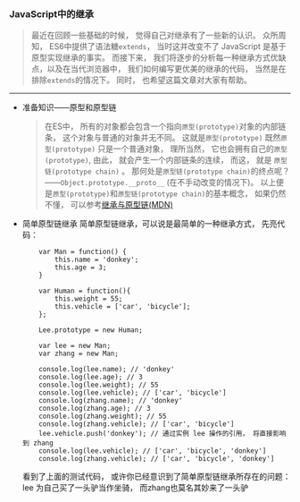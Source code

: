### JavaScript中的继承

> 最近在回顾一些基础的时候， 觉得自己对继承有了一些新的认识。 
> 众所周知， ES6中提供了语法糖`extends`， 当时这并改变不了 JavaScript 是基于原型实现继承的事实。
> 而接下来， 我们将逐步的分析每一种继承方式优缺点，以及在当代浏览器中， 我们如何编写更优美的继承的代码， 当然是在排除`extends`的情况下。
> 同时， 也希望这篇文章对大家有帮助。

------

  + 准备知识——原型和原型链
    > 在ES中， 所有的对象都会包含一个指向`原型(prototype)`对象的内部链条， 这个对象与普通的对象并无不同。 这就是`原型(prototype)`
    > 既然`原型(prototype)` 只是一个普通对象， 理所当然， 它也会拥有自己的`原型(prototype)`, 由此， 就会产生一个内部链条的连续， 
    > 而这， 就是 `原型链(prototype chain)` 。 那何处是`原型链(prototype chain)`的终点呢？——`Object.prototype.__proto__` (在不手动改变的情况下)。
    > 以上便是`原型(prototype)`和`原型链(prototype chain)`的基本概念， 如果仍然不懂， 可以参考[继承与原型链(MDN)](https://developer.mozilla.org/zh-CN/docs/Web/JavaScript/Inheritance_and_the_prototype_chain)
    
  + 简单原型链继承
    简单原型链继承，可以说是最简单的一种继承方式， 先亮代码：
    ```
        var Man = function() {
            this.name = 'donkey';
            this.age = 3;
        }
        
        var Human = function(){
            this.weight = 55;
            this.vehicle = ['car', 'bicycle'];
        };
        
        Lee.prototype = new Human;
        
        var lee = new Man;
        var zhang = new Man;
        
        console.log(lee.name); // 'donkey'
        console.log(lee.age); // 3
        console.log(lee.weight); // 55
        console.log(lee.vehicle); // ['car', 'bicycle']
        console.log(zhang.name); // 'donkey'
        console.log(zhang.age); // 3
        console.log(zhang.weight); // 55
        console.log(zhang.vehicle); // ['car', 'bicycle']
        lee.vehicle.push('donkey'); // 通过实例 lee 操作的引用， 将直接影响到 zhang
        console.log(lee.vehicle); // ['car', 'bicycle', 'donkey']
        console.log(zhang.vehicle); // ['car', 'bicycle', 'donkey']
    ```
    看到了上面的测试代码， 或许你已经意识到了简单原型链继承所存在的问题： lee 为自己买了一头驴当作坐骑， 而zhang也莫名其妙来了一头驴